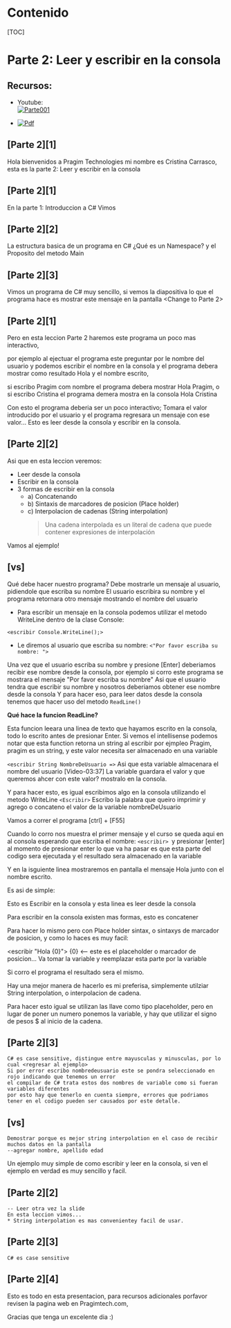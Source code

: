 
# Contenido

[TOC]

# Parte 2: Leer y escribir en la consola


## Recursos:
- Youtube:  
    [![Parte001](https://img.youtube.com/vi/-NGto7710Qk/mqdefault.jpg)](https://youtu.be/-NGto7710Qk) 

- [![Pdf](../../CursoCSharpParaPrincipiantes/assets/64_pdf_icon.png)](002-C%23-Leer%20y%20escribir%20en%20la%20consola.pdf)

## [Parte 2][1]

Hola bienvenidos a Pragim Technologies mi nombre es Cristina Carrasco, 
esta es la parte 2: Leer y escribir en la consola

## [Parte 2][1]

En la parte 1: Introduccion a C#
Vimos <next>

## [Parte 2][2]

La estructura basica de un programa en C#
¿Qué es un Namespace?
y el Proposito del metodo Main

<next>

## [Parte 2][3]
Vimos un programa de C# muy sencillo, si vemos la diapositiva lo que el programa hace es mostrar este mensaje en la pantalla
<Change to Parte 2>

## [Parte 2][1]

Pero en esta leccion Parte 2 haremos este programa un poco mas interactivo, 

por ejemplo al ejectuar el programa este preguntar por le nombre del usuario y podemos escribir el nombre en la consola y el programa debera mostrar como resultado Hola y el nombre escrito, 

si escribo Pragim com nombre el programa debera mostrar Hola Pragim, o si escribo Cristina el programa demera mostra en la consola Hola Cristina

Con esto el programa deberia ser un poco interactivo; Tomara el valor introducido por el usuario y el programa regresara un mensaje con ese valor...
Esto es leer desde la consola y escribir en la consola.

<next>

## [Parte 2][2]

Asi que en esta leccion veremos:
- Leer desde la consola	
- Escribir en la consola
- 3 formas de escribir en la consola
	- a) Concatenando
	- b) Sintaxis de marcadores de posicion (Place holder)
	- c) Interpolacion de cadenas (String interpolation)		
		>  Una cadena interpolada es un literal de cadena que puede contener expresiones de interpolación

Vamos al ejemplo!

## [vs]
Qué debe hacer nuestro programa?
Debe mostrarle un mensaje al usuario, pidiendole que escriba su nombre
El usuario escribira su nombre
y el programa retornara otro mensaje mostrando el nombre del usuario

- Para escribir un mensaje en la consola podemos utilizar el metodo WriteLine dentro de la clase Console:
  
`<escribir Console.WriteLine();>`

- Le diremos al usuario que escriba su nombre:
`<"Por favor escriba su nombre: ">`

Una vez que el usuario escriba su nombre y presione [Enter]
deberiamos recibir ese nombre desde la consola, 
por ejemplo si corro este programa se mostrara el mensaje "Por favor escriba su nombre"
Asi que el usuario tendra que escribir su nombre y nosotros deberiamos obtener ese nombre desde la consola 
Y para hacer eso, para leer datos desde la consola tenemos que hacer uso del metodo `ReadLine()`

**Qué hace la funcion ReadLine?**

Esta funcion leeara una linea de texto que hayamos escrito en la consola, todo lo escrito antes de presionar Enter.
Si vemos el intellisense podemos notar que esta function retorna un string
al escribir por ejmpleo Pragim, pragim es un string, y este valor necesita ser almacenado en una variable

`<escribir String NombreDeUsuario =>`
Asi que esta variable almacenara el nombre del usuario
[Video-03:37]
La variable guardara el valor y que queremos ahcer con este valor? mostralo en la consola.

Y para hacer esto, es igual escribimos algo en la consola utilizando el metodo WriteLine
`<Escribir>`
Escribo la palabra que queiro imprimir y agrego o concateno el valor de la variable nombreDeUsuario

Vamos a correr el programa [ctrl] + [F55]

Cuando lo corro nos muestra el primer mensaje y el curso se queda aqui en al consola esperando que escriba el nombre:
`<escribir> `y presionar [enter] 
al momento de presionar enter lo que va ha pasar es que esta parte del codigo sera ejecutada y el resultado sera almacenado en la variable 

Y en la isguiente linea mostraremos en pantalla el mensaje Hola junto con el nombre escrito.

Es asi de simple:

Esto es Escribir en la consola 
y esta linea es leer desde la consola

Para escribir en la consola existen mas formas, esto es concatener

Para hacer lo mismo pero con Place holder sintax, o sintaxys de marcador de posicion, y como lo haces es muy facil:

<escribir "Hola {0}"> {0} <-- este es el placeholder o marcador de posicion...
Va tomar la variable y reemplazar esta parte por la variable

Si corro el programa el resultado sera el mismo.

Hay una mejor manera de hacerlo es mi preferisa, simplemente utilziar String interpolation, o interpolacion de cadena.

Para hacer esto igual se utilizan las llave como tipo placeholder, pero en lugar de poner un numero ponemos la variable, y hay que utilizar el signo de pesos $ al inicio de la cadena.

## [Parte 2][3]
	C# es case sensitive, distingue entre mayusculas y minusculas, por lo cual <regresar al ejemplo>
	Si por error escribo nombredeusuario este se pondra seleccionado en rojo indicando que tenemos un error
	el compilar de C# trata estos dos nombres de variable como si fueran variables diferentes
	por esto hay que tenerlo en cuenta siempre, errores que podriamos tener en el codigo pueden ser causados por este detalle.
	
## [vs]

	Demostrar porque es mejor string interpolation en el caso de recibir muchos datos en la pantalla
	--agregar nombre, apellido edad
	
Un ejemplo muy simple de como escribir y leer en la consola, si ven el ejemplo en verdad es muy sencillo y facil.

## [Parte 2][2]
	-- Leer otra vez la slide 
	En esta leccion vimos...
	* String interpolation es mas convenientey facil de usar.

## [Parte 2][3]
	C# es case sensitive
	
	
## [Parte 2][4] 

Esto es todo en esta presentacion, para recursos adicionales porfavor revisen la pagina web en Pragimtech.com,

Gracias que tenga un excelente dia :)